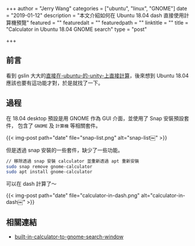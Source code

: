 +++
author = "Jerry Wang"
categories = ["ubuntu", "linux", "GNOME"]
date = "2019-01-12"
description = "本文介紹如何在 Ubuntu 18.04 dash 直接使用計算機預覽"
featured = ""
featuredalt = ""
featuredpath = ""
linktitle = ""
title = "Calculator in Ubuntu 18.04 GNOME search"
type = "post"

+++

## 前言

看到 gslin 大大的[直接在-ubuntu-的-unity-上直接計算](https://blog.gslin.org/archives/2018/12/17/8638/%E7%9B%B4%E6%8E%A5%E5%9C%A8-ubuntu-%E7%9A%84-unity-%E4%B8%8A%E7%9B%B4%E6%8E%A5%E8%A8%88%E7%AE%97/)，後來想到 Ubuntu 18.04 應該也要有這功能才對，於是就找了一下。

## 過程

在 18.04 desktop 預設是用 GNOME 作為 GUI 介面，並使用了 Snap 安裝預設套件，
包含了 `GNOME` 及 `計算機` 等相關套件。

{{< img-post path="date" file="snap-list.png" alt="snap-list￼" >}}

但是透過 snap 安裝的一些套件，缺少了一些功能。

```bash
// 移除透過 snap 安裝 calculator 並重新透過 apt 重新安裝
sudo snap remove gnome-calculator
sudo apt install gnome-calculator
```

可以在 dash 計算了～

{{< img-post path="date" file="calculator-in-dash.png" alt="calculator-in-dash￼" >}}

## 相關連結

* [built-in-calculator-to-gnome-search-window](https://askubuntu.com/questions/1062973/built-in-calculator-to-gnome-search-window)
